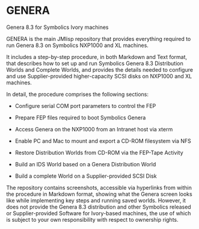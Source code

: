# GENERA
Genera 8.3 for Symbolics Ivory machines

GENERA is the main JMlisp repository that provides everything required to run Genera 8.3 on Symbolics NXP1000 and XL machines.

It includes a step-by-step procedure, in both Markdown and Text format, that describes how to set up and run Symbolics Genera 8.3 Distribution Worlds and Complete Worlds, and provides the details needed to configure and use Supplier-provided higher-capacity SCSI disks on NXP1000 and XL machines.

In detail, the procedure comprises the following sections:

- Configure serial COM port parameters to control the FEP

- Prepare FEP files required to boot Symbolics Genera

- Access Genera on the NXP1000 from an Intranet host via xterm

- Enable PC and Mac to mount and export a CD-ROM filesystem via NFS

- Restore Distribution Worlds from CD-ROM via the FEP-Tape Activity

- Build an IDS World based on a Genera Distribution World

- Build a complete World on a Supplier-provided SCSI Disk

The repository contains screenshots, accessible via hyperlinks from within the procedure in Markdown format, showing what the Genera screen looks like while implementing key steps and running saved worlds. However, it does not provide the Genera 8.3 distribution and other Symbolics released or Supplier-provided Software for Ivory-based machines, the use of which is subject to your own responsibility with respect to ownership rights.
